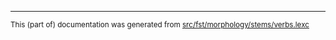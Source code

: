 

* * *

<small>This (part of) documentation was generated from [src/fst/morphology/stems/verbs.lexc](https://github.com/giellalt/lang-non/blob/main/src/fst/morphology/stems/verbs.lexc)</small>
